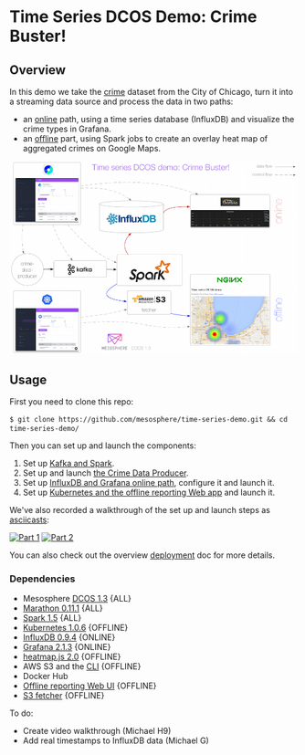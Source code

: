 # Time Series DCOS Demo: Crime Buster!

## Overview

In this demo we take the [crime](https://data.cityofchicago.org/Public-Safety/Crimes-2001-to-present/ijzp-q8t2) dataset from the City of Chicago, turn it into a streaming data source and process the data in two paths:

- an [online](online/) path, using a time series database (InfluxDB) and visualize the crime types in Grafana.
- an [offline](offline/) part, using Spark jobs to create an overlay heat map of aggregated crimes on Google Maps.

![Architecture](img/architecture-overview.png)

## Usage

First you need to clone this repo:

    $ git clone https://github.com/mesosphere/time-series-demo.git && cd time-series-demo/

Then you can set up and launch the components:

1. Set up [Kafka and Spark](stream-processing/).
1. Set up and launch [the Crime Data Producer](crime-data-producer/).
1. Set up [InfluxDB and Grafana online path](online/), configure it and launch it.
1. Set up [Kubernetes and the offline reporting Web app](offline/) and launch it.

We've also recorded a walkthrough of the set up and launch steps as [asciicasts](https://asciinema.org):

[![Part 1](https://asciinema.org/a/dlkzmpamxuoaye5c0pn95h5lz.png)](https://asciinema.org/a/dlkzmpamxuoaye5c0pn95h5lz)
[![Part 2](https://asciinema.org/a/9ta8kl3xaq24jyriychzavqbv.png)](https://asciinema.org/a/9ta8kl3xaq24jyriychzavqbv)

You can also check out the overview [deployment](deployment.md) doc for more details.

### Dependencies

- Mesosphere [DCOS 1.3](https://mesosphere.com/product/) {ALL}
 - [Marathon 0.11.1](https://mesosphere.github.io/marathon/) {ALL}
 - [Spark 1.5](https://spark.apache.org/) {ALL}
 - [Kubernetes 1.0.6](https://github.com/kubernetes/kubernetes/releases/tag/v1.0.6) {OFFLINE}
 - [InfluxDB 0.9.4](https://influxdb.com/) {ONLINE}
 - [Grafana 2.1.3](http://grafana.org/) {ONLINE}
- [heatmap.js 2.0](http://www.patrick-wied.at/static/heatmapjs/) {OFFLINE}
- AWS S3 and the [CLI](http://aws.amazon.com/documentation/cli/) {OFFLINE}
- Docker Hub
 - [Offline reporting Web UI](https://hub.docker.com/r/mhausenblas/tsdemo-offline-reporting-ui/) {OFFLINE}
 - [S3 fetcher](https://hub.docker.com/r/mhausenblas/tsdemo-s3-fetcher/) {OFFLINE}

To do:

- Create video walkthrough (Michael H9)
- Add real timestamps to InfluxDB data (Michael G)

